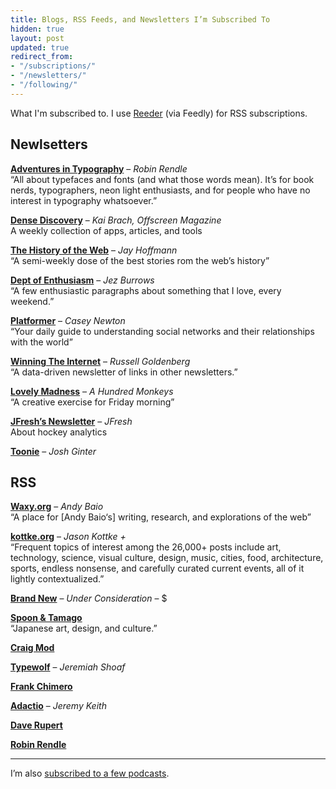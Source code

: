 ```yaml
---
title: Blogs, RSS Feeds, and Newsletters I’m Subscribed To
hidden: true
layout: post
updated: true
redirect_from:
- "/subscriptions/"
- "/newsletters/"
- "/following/"
---
```


What I'm subscribed to. I use [Reeder](https://reederapp.com) (via Feedly) for RSS subscriptions.

## Newlsetters

**[Adventures in Typography](https://www.robinrendle.com/adventures/)** – *Robin Rendle*<br>
“All about typefaces and fonts (and what those words mean). It’s for book nerds, typographers, neon light enthusiasts, and for people who have no interest in typography whatsoever.”

**[Dense Discovery](https://www.densediscovery.com)** – *Kai Brach, Offscreen Magazine*<br>
A weekly collection of apps, articles, and tools

**[The History of the Web](https://thehistoryoftheweb.com)** – *Jay Hoffmann*<br>
“A semi-weekly dose of the best stories rom the web’s history”

**[Dept of Enthusiasm](https://buttondown.email/jezburrows)** – *Jez Burrows*<br>
“A few enthusiastic paragraphs about something that I love, every weekend.”

**[Platformer](https://www.platformer.news)** – *Casey Newton*<br>
“Your daily guide to understanding social networks and their relationships with the world”

**[Winning The Internet](https://tinyletter.com/codenberg/)** – *Russell Goldenberg*<br>
“A data-driven newsletter of links in other newsletters.”

**[Lovely Madness](https://lovelymadness.substack.com)** – *A Hundred Monkeys*<br>
“A creative exercise for Friday morning”

**[JFresh’s Newsletter](https://jfresh.substack.com)** – *JFresh*<br>
About hockey analytics

**[Toonie](https://toonie.substack.com)** – *Josh Ginter*

## RSS

**[Waxy.org](https://waxy.org)** – *Andy Baio*<br>
“A place for [Andy Baio‘s] writing, research, and explorations of the web”

**[kottke.org](https://kottke.org)** – *Jason Kottke +*<br>
“Frequent topics of interest among the 26,000+ posts include art, technology, science, visual culture, design, music, cities, food, architecture, sports, endless nonsense, and carefully curated current events, all of it lightly contextualized.”

**[Brand New](https://www.underconsideration.com/brandnew/)** – *Under Consideration* – $

**[Spoon & Tamago](https://www.spoon-tamago.com)**<br>
“Japanese art, design, and culture.”

**[Craig Mod](https://craigmod.com)**

**[Typewolf](https://www.typewolf.com)** – *Jeremiah Shoaf*

**[Frank Chimero](https://frankchimero.com)**

**[Adactio](https://adactio.com)** – *Jeremy Keith*

**[Dave Rupert](https://daverupert.com)**

**[Robin Rendle](https://www.robinrendle.com)**

---

I’m also [subscribed to a few podcasts](/podcasts/).
